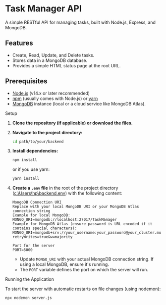 # Task Manager API

A simple RESTful API for managing tasks, built with Node.js, Express, and MongoDB.

## Features

*   Create, Read, Update, and Delete tasks.
*   Stores data in a MongoDB database.
*   Provides a simple HTML status page at the root URL.

## Prerequisites

*   [Node.js](https://nodejs.org/) (v14.x or later recommended)
*   [npm](https://www.npmjs.com/) (usually comes with Node.js) or [yarn](https://yarnpkg.com/)
*   [MongoDB](https://www.mongodb.com/try/download/community) instance (local or a cloud service like MongoDB Atlas).

Setup

1.  **Clone the repository (if applicable) or download the files.**

2.  **Navigate to the project directory:**
    ```bash
    cd path/to/your/backend
    ```

3.  **Install dependencies:**
    ```bash
    npm install
    ```
    or if you use yarn:
    ```bash
    yarn install
    ```

4.  **Create a `.env` file** in the root of the project directory ([c:\Users\hp\backend\.env](cci:7://file:///Users/hp/backend/.env:0:0-0:0)) with the following content:
    ```env
    MongoDB Connection URI
    Replace with your local MongoDB URI or your MongoDB Atlas connection string
    Example for local MongoDB:
    MONGO_URI=mongodb://localhost:27017/TaskManager 
    Example for MongoDB Atlas (ensure password is URL encoded if it contains special characters):
    MONGO_URI=mongodb+srv://your_username:your_password@your_cluster.mongodb.net/your_database_name?retryWrites=true&w=majority

    Port for the server
    PORT=5000
    ```
    *   Update `MONGO_URI` with your actual MongoDB connection string. If using a local MongoDB, ensure it's running.
    *   The `PORT` variable defines the port on which the server will run.

Running the Application

To start the server with automatic restarts on file changes (using nodemon):

```bash
npx nodemon server.js
